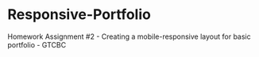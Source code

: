# Responsive-Portfolio
Homework Assignment #2 - Creating a mobile-responsive layout for basic portfolio - GTCBC
